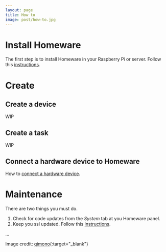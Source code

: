 ```yaml
---
layout: page
title: How to
image: post/how-to.jpg
---
```

# Install Homeware

The first step is to install Homeware in your Raspberry Pi or server. Follow this [instructions](https://kikeelectronico.github.io/Homeware-LAN/2020/11/09/install/).

# Create

## Create a device

WIP

## Create a task

WIP

## Connect a hardware device to Homeware

How to [connect a hardware device](https://kikeelectronico.github.io/Homeware-LAN/2020/11/09/connecting/).

# Maintenance

There are two things you must do.

1. Check for code updates from the _System_ tab at you Homeware panel.
2. Keep you ssl updated. Follow this [instructions](https://kikeelectronico.github.io/Homeware-LAN/2020/11/09/renew-ssl-certificate/).

...

Image credit: [qimono](https://pixabay.com/es/photos/idea-vac%C3%ADo-de-papel-pluma-1876658/){:target="_blank"}
